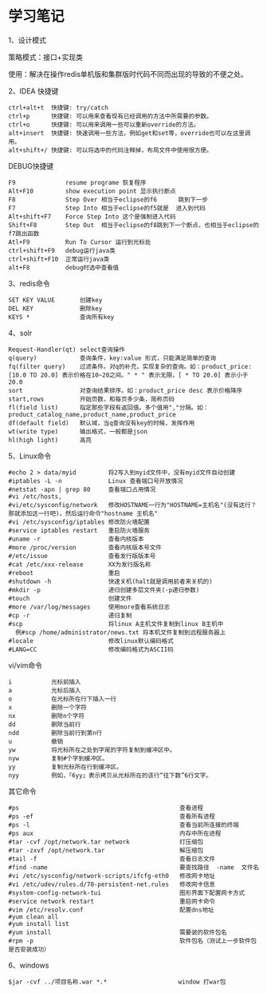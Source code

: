 学习笔记
=
1、设计模式

策略模式：接口+实现类

使用：解决在操作redis单机版和集群版时代码不同而出现的导致的不便之处。


2、IDEA  快捷键

    ctrl+alt+t  快捷键: try/catch
    ctrl+p      快捷键: 可以用来查看现有已经调用的方法中所需要的参数。
    ctrl+o      快捷键: 可以用来调用一些可以重新override的方法。
    alt+insert  快捷键: 快速调用一些方法，例如get和set等，override也可以在这里调用。
    alt+shift+/ 快捷键: 可以将选中的代码注释掉，布局文件中使用很方便。

DEBUG快捷键

    F9              resume programe 恢复程序
    Alt+F10         show execution point 显示执行断点
    F8              Step Over 相当于eclipse的f6      跳到下一步
    F7              Step Into 相当于eclipse的f5就是  进入到代码
    Alt+shift+F7    Force Step Into 这个是强制进入代码
    Shift+F8        Step Out  相当于eclipse的f8跳到下一个断点，也相当于eclipse的f7跳出函数
    Atl+F9          Run To Cursor 运行到光标处
    ctrl+shift+F9   debug运行java类
    ctrl+shift+F10  正常运行java类
    alt+F8          debug时选中查看值

3、redis命令
    
    SET KEY VALUE       创建key
    DEL KEY             删除key
    KEYS *              查询所有key
    
4、solr
    
    Request-Handler(qt) select查询操作
    q(query)            查询条件，key:value 形式，只能满足简单的查询
    fq(filter query)    过滤条件。对q的补充，实现复杂的查询。如：product_price:[10.0 TO 20.0] 表示价格在10~20之间。" * " 表示无限，[ * TO 20.0] 表示小于20.0
    sort                对查询结果排序。如：product_price desc 表示价格降序
    start,rows          开始页数，和每页多少条，简称页码
    fl(field list)      指定那些字段有返回值。多个值用","分隔。如：product_catalog_name,product_name,product_price
    df(default field)   默认域，当q查询没有key的时候，发挥作用
    wt(write type)      输出格式，一般都是json
    hl(high light)      高亮
    
5、Linux命令

    #echo 2 > data/myid         将2写入到myid文件中，没有myid文件自动创建
    #iptables -L -n             Linux 查看端口号开放情况
    #netstat -apn | grep 80     查看端口占用情况
    #vi /etc/hosts,
    #vi/etc/sysconfig/network   修改HOSTNAME一行为"HOSTNAME=主机名"(没有这行？那就添加这一行吧)，然后运行命令"hostname 主机名"
    #vi /etc/sysconfig/iptables 修改防火墙配置
    #service iptables restart   重启防火墙服务
    #uname -r                   查看内核版本
    #more /proc/version         查看内核版本号文件
    #/etc/issue                 查看发行版版本号
    #cat /etc/xxx-release       XX为发行版名称
    #reboot                     重启
    #shutdown -h                快速关机(halt就是调用前者来关机的)
    #mkdir -p                   递归创建多层文件夹(-p递归参数)
    #touch                      创建文件
    #more /var/log/messages     使用more查看系统日志
    #cp -r                      递归复制
    #scp                        将linux A主机文件复制到linux B主机中
      例#scp /home/administrator/news.txt 将本机文件复制到远程服务器上
    #locale                     修改linux默认编码格式
    #LANG=CC                    修改编码格式为ASCII码  
    
vi/vim命令

    i           光标前插入
    a           光标后插入
    o           在光标所在行下插入一行
    x           删除一个字符
    nx          删除n个字符
    dd          删除当前行
    ndd         删除当前行到第n行
    u           撤销
    yw          将光标所在之处到字尾的字符复制到缓冲区中。
    nyw         复制#个字到缓冲区。
    yy          复制光标所在行到缓冲区。
    nyy         例如，「6yy」表示拷贝从光标所在的该行“往下数”6行文字。
    
其它命令
    
    #ps                                             查看进程
    #ps -ef                                         查看所有进程
    #ps -l                                          查看当前所连接的终端
    #ps aux                                         内存中所在进程
    #tar -cvf /opt/network.tar network              打压缩包
    #tar -zxvf /opt/network.tar                     解压缩包
    #tail -f                                        查看日志文件
    #find -name                                     要查找路径  -name  文件名
    #vi /etc/sysconfig/network-scripts/ifcfg-eth0   修改网卡地址
    #vi /etc/udev/rules.d/70-persistent-net.rules   修改网卡信息
    #system-config-network-tui                      图形界面下配置网卡方式
    #service network restart                        重启网卡命令
    #vim /etc/resolv.conf                           配置dns地址
    #yum clean all
    #yum install list
    #yum install                                    需要装的软件包名
    #rpm -p                                         软件包名（测试上一步软件包是否安装成功）
   
6、windows

    $jar -cvf ../项目名称.war *.*                    window 打war包